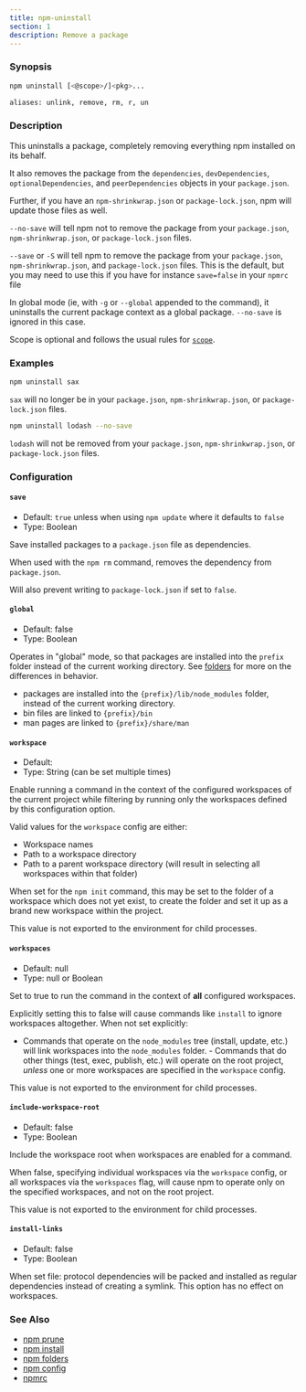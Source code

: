 ```yaml
---
title: npm-uninstall
section: 1
description: Remove a package
---
```


### Synopsis

```bash
npm uninstall [<@scope>/]<pkg>...

aliases: unlink, remove, rm, r, un
```

### Description

This uninstalls a package, completely removing everything npm installed
on its behalf.

It also removes the package from the `dependencies`, `devDependencies`,
`optionalDependencies`, and `peerDependencies` objects in your
`package.json`.

Further, if you have an `npm-shrinkwrap.json` or `package-lock.json`, npm
will update those files as well.

`--no-save` will tell npm not to remove the package from your
`package.json`, `npm-shrinkwrap.json`, or `package-lock.json` files.

`--save` or `-S` will tell npm to remove the package from your
`package.json`, `npm-shrinkwrap.json`, and `package-lock.json` files.
This is the default, but you may need to use this if you have for
instance `save=false` in your `npmrc` file

In global mode (ie, with `-g` or `--global` appended to the command),
it uninstalls the current package context as a global package.
`--no-save` is ignored in this case.

Scope is optional and follows the usual rules for [`scope`](/using-npm/scope).

### Examples

```bash
npm uninstall sax
```

`sax` will no longer be in your `package.json`, `npm-shrinkwrap.json`, or
`package-lock.json` files.

```bash
npm uninstall lodash --no-save
```

`lodash` will not be removed from your `package.json`,
`npm-shrinkwrap.json`, or `package-lock.json` files.

### Configuration

#### `save`

* Default: `true` unless when using `npm update` where it defaults to `false`
* Type: Boolean

Save installed packages to a `package.json` file as dependencies.

When used with the `npm rm` command, removes the dependency from
`package.json`.

Will also prevent writing to `package-lock.json` if set to `false`.

#### `global`

* Default: false
* Type: Boolean

Operates in "global" mode, so that packages are installed into the `prefix`
folder instead of the current working directory. See
[folders](/configuring-npm/folders) for more on the differences in behavior.

* packages are installed into the `{prefix}/lib/node_modules` folder, instead
  of the current working directory.
* bin files are linked to `{prefix}/bin`
* man pages are linked to `{prefix}/share/man`

#### `workspace`

* Default:
* Type: String (can be set multiple times)

Enable running a command in the context of the configured workspaces of the
current project while filtering by running only the workspaces defined by
this configuration option.

Valid values for the `workspace` config are either:

* Workspace names
* Path to a workspace directory
* Path to a parent workspace directory (will result in selecting all
  workspaces within that folder)

When set for the `npm init` command, this may be set to the folder of a
workspace which does not yet exist, to create the folder and set it up as a
brand new workspace within the project.

This value is not exported to the environment for child processes.

#### `workspaces`

* Default: null
* Type: null or Boolean

Set to true to run the command in the context of **all** configured
workspaces.

Explicitly setting this to false will cause commands like `install` to
ignore workspaces altogether. When not set explicitly:

- Commands that operate on the `node_modules` tree (install, update, etc.)
  will link workspaces into the `node_modules` folder. - Commands that do
  other things (test, exec, publish, etc.) will operate on the root project,
  _unless_ one or more workspaces are specified in the `workspace` config.

This value is not exported to the environment for child processes.

#### `include-workspace-root`

* Default: false
* Type: Boolean

Include the workspace root when workspaces are enabled for a command.

When false, specifying individual workspaces via the `workspace` config, or
all workspaces via the `workspaces` flag, will cause npm to operate only on
the specified workspaces, and not on the root project.

This value is not exported to the environment for child processes.

#### `install-links`

* Default: false
* Type: Boolean

When set file: protocol dependencies will be packed and installed as regular
dependencies instead of creating a symlink. This option has no effect on
workspaces.

### See Also

* [npm prune](/commands/npm-prune)
* [npm install](/commands/npm-install)
* [npm folders](/configuring-npm/folders)
* [npm config](/commands/npm-config)
* [npmrc](/configuring-npm/npmrc)
